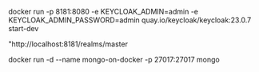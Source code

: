 docker run -p 8181:8080 -e KEYCLOAK_ADMIN=admin -e KEYCLOAK_ADMIN_PASSWORD=admin quay.io/keycloak/keycloak:23.0.7 start-dev

"http://localhost:8181/realms/master

docker run -d --name mongo-on-docker -p 27017:27017 mongo